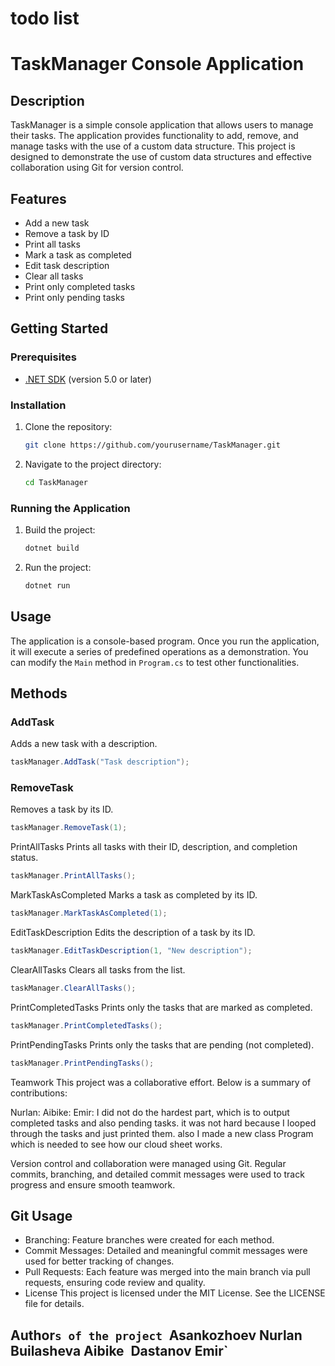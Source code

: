 ﻿# todo list

# TaskManager Console Application


## Description

TaskManager is a simple console application that allows users to manage their tasks. The application provides functionality to add, remove, and manage tasks with the use of a custom data structure. This project is designed to demonstrate the use of custom data structures and effective collaboration using Git for version control.

## Features

- Add a new task
- Remove a task by ID
- Print all tasks
- Mark a task as completed
- Edit task description
- Clear all tasks
- Print only completed tasks
- Print only pending tasks

## Getting Started

### Prerequisites

- [.NET SDK](https://dotnet.microsoft.com/download) (version 5.0 or later)

### Installation

1. Clone the repository:
    ```bash
    git clone https://github.com/yourusername/TaskManager.git
    ```
2. Navigate to the project directory:
    ```bash
    cd TaskManager
    ```

### Running the Application

1. Build the project:
    ```bash
    dotnet build
    ```
2. Run the project:
    ```bash
    dotnet run
    ```

## Usage

The application is a console-based program. Once you run the application, it will execute a series of predefined operations as a demonstration. You can modify the `Main` method in `Program.cs` to test other functionalities.

## Methods

### AddTask
Adds a new task with a description.


```csharp
taskManager.AddTask("Task description");
```

### RemoveTask
Removes a task by its ID.

```csharp
taskManager.RemoveTask(1);
```



PrintAllTasks
Prints all tasks with their ID, description, and completion status.

```csharp
taskManager.PrintAllTasks();
```


MarkTaskAsCompleted
Marks a task as completed by its ID.

```csharp
taskManager.MarkTaskAsCompleted(1);
```



EditTaskDescription
Edits the description of a task by its ID.

```csharp
taskManager.EditTaskDescription(1, "New description");
```


ClearAllTasks
Clears all tasks from the list.

```csharp
taskManager.ClearAllTasks();
```



PrintCompletedTasks
Prints only the tasks that are marked as completed.

```csharp
taskManager.PrintCompletedTasks();
```


PrintPendingTasks
Prints only the tasks that are pending (not completed).


```csharp
taskManager.PrintPendingTasks();
```


Teamwork
This project was a collaborative effort. Below is a summary of contributions:

Nurlan: 
Aibike: 
Emir: I did not do the hardest part, which is to output completed tasks and also pending tasks. it was not hard because I looped through the tasks and just printed them. also I made a new class Program which is needed to see how our cloud sheet works.

Version control and collaboration were managed using Git. Regular commits, branching, and detailed commit messages were used to track progress and ensure smooth teamwork.





## Git Usage
- Branching: Feature branches were created for each method.
- Commit Messages: Detailed and meaningful commit messages were used for better tracking of changes.
- Pull Requests: Each feature was merged into the main branch via pull requests, ensuring code review and quality.
- License
This project is licensed under the MIT License. See the LICENSE file for details.




## Author`s of the project `Asankozhoev Nurlan` `Builasheva Aibike` `Dastanov Emir` 


